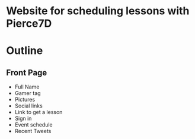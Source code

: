 # Website for scheduling lessons with Pierce7D


# Outline
## Front Page
* Full Name
* Gamer tag
* Pictures
* Social links
* Link to get a lesson
* Sign in
* Event schedule
* Recent Tweets
 
